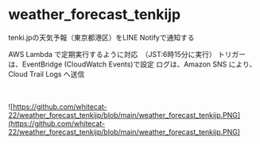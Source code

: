# weather_forecast_tenkijp

tenki.jpの天気予報（東京都港区）をLINE Notifyで通知する

AWS Lambda で定期実行するように対応　（JST:6時15分に実行）
トリガーは、EventBridge (CloudWatch Events)で設定
ログは、Amazon SNS により、Cloud Trail Logs へ送信

　
 
![https://github.com/whitecat-22/weather_forecast_tenkijp/blob/main/weather_forecast_tenkijp.PNG](https://github.com/whitecat-22/weather_forecast_tenkijp/blob/main/weather_forecast_tenkijp.PNG)
